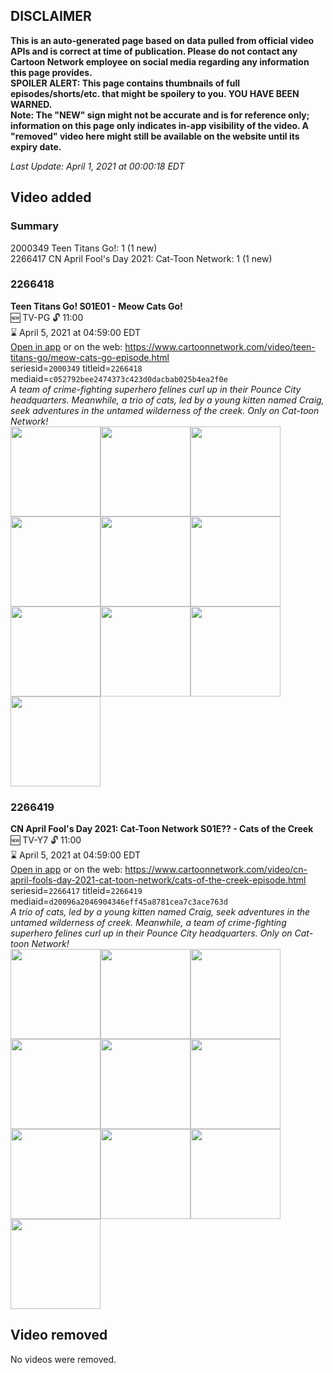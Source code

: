 ## DISCLAIMER
**This is an auto-generated page based on data pulled from official video APIs and is correct at time of publication. Please do not contact any Cartoon Network employee on social media regarding any information this page provides.**  
**SPOILER ALERT: This page contains thumbnails of full episodes/shorts/etc. that might be spoilery to you. YOU HAVE BEEN WARNED.**  
**Note: The "NEW" sign might not be accurate and is for reference only; information on this page only indicates in-app visibility of the video. A "removed" video here might still be available on the website until its expiry date.**  

_Last Update: April 1, 2021 at 00:00:18 EDT_
## Video added
### Summary
2000349 Teen Titans Go!: 1 (1 new)  
2266417 CN April Fool's Day 2021: Cat-Toon Network: 1 (1 new)  
### 2266418
**Teen Titans Go! S01E01 - Meow Cats Go!**  
🆕 TV-PG 🔓 11:00  
⌛ April 5, 2021 at 04:59:00 EDT  
[Open in app](https://cnvideo.sercomkc.org/redirector.html?type=cnapp&seriesid=2000349&titleid=2266418&mediaid=c052792bee2474373c423d0dacbab025b4ea2f0e) or on the web: https://www.cartoonnetwork.com/video/teen-titans-go/meow-cats-go-episode.html  
seriesid=`2000349` titleid=`2266418` mediaid=`c052792bee2474373c423d0dacbab025b4ea2f0e`  
_A team of crime-fighting superhero felines curl up in their Pounce City headquarters. Meanwhile, a trio of cats, led by a young kitten named Craig, seek adventures in the untamed wilderness of the creek. Only on Cat-toon Network!_  
<a href="https://s3.amazonaws.com/cartoonorchestrator/2266418_001_1280x720.jpg"><img src="https://s3.amazonaws.com/cartoonorchestrator/2266418_001_640x360.jpg" height="144px" /></a><a href="https://s3.amazonaws.com/cartoonorchestrator/2266418_002_1280x720.jpg"><img src="https://s3.amazonaws.com/cartoonorchestrator/2266418_002_640x360.jpg" height="144px" /></a><a href="https://s3.amazonaws.com/cartoonorchestrator/2266418_003_1280x720.jpg"><img src="https://s3.amazonaws.com/cartoonorchestrator/2266418_003_640x360.jpg" height="144px" /></a><a href="https://s3.amazonaws.com/cartoonorchestrator/2266418_004_1280x720.jpg"><img src="https://s3.amazonaws.com/cartoonorchestrator/2266418_004_640x360.jpg" height="144px" /></a><a href="https://s3.amazonaws.com/cartoonorchestrator/2266418_005_1280x720.jpg"><img src="https://s3.amazonaws.com/cartoonorchestrator/2266418_005_640x360.jpg" height="144px" /></a><a href="https://s3.amazonaws.com/cartoonorchestrator/2266418_006_1280x720.jpg"><img src="https://s3.amazonaws.com/cartoonorchestrator/2266418_006_640x360.jpg" height="144px" /></a><a href="https://s3.amazonaws.com/cartoonorchestrator/2266418_007_1280x720.jpg"><img src="https://s3.amazonaws.com/cartoonorchestrator/2266418_007_640x360.jpg" height="144px" /></a><a href="https://s3.amazonaws.com/cartoonorchestrator/2266418_008_1280x720.jpg"><img src="https://s3.amazonaws.com/cartoonorchestrator/2266418_008_640x360.jpg" height="144px" /></a><a href="https://s3.amazonaws.com/cartoonorchestrator/2266418_009_1280x720.jpg"><img src="https://s3.amazonaws.com/cartoonorchestrator/2266418_009_640x360.jpg" height="144px" /></a><a href="https://s3.amazonaws.com/cartoonorchestrator/2266418_010_1280x720.jpg"><img src="https://s3.amazonaws.com/cartoonorchestrator/2266418_010_640x360.jpg" height="144px" /></a>
### 2266419
**CN April Fool's Day 2021: Cat-Toon Network S01E?? - Cats of the Creek**  
🆕 TV-Y7 🔓 11:00  
⌛ April 5, 2021 at 04:59:00 EDT  
[Open in app](https://cnvideo.sercomkc.org/redirector.html?type=cnapp&seriesid=10000000000&titleid=2266419&mediaid=d20096a2046904346eff45a8781cea7c3ace763d) or on the web: https://www.cartoonnetwork.com/video/cn-april-fools-day-2021-cat-toon-network/cats-of-the-creek-episode.html  
seriesid=`2266417` titleid=`2266419` mediaid=`d20096a2046904346eff45a8781cea7c3ace763d`  
_A trio of cats, led by a young kitten named Craig, seek adventures in the untamed wilderness of creek. Meanwhile, a team of crime-fighting superhero felines curl up in their Pounce City headquarters. Only on Cat-toon Network!_  
<a href="https://s3.amazonaws.com/cartoonorchestrator/2266419_001_1280x720.jpg"><img src="https://s3.amazonaws.com/cartoonorchestrator/2266419_001_640x360.jpg" height="144px" /></a><a href="https://s3.amazonaws.com/cartoonorchestrator/2266419_002_1280x720.jpg"><img src="https://s3.amazonaws.com/cartoonorchestrator/2266419_002_640x360.jpg" height="144px" /></a><a href="https://s3.amazonaws.com/cartoonorchestrator/2266419_003_1280x720.jpg"><img src="https://s3.amazonaws.com/cartoonorchestrator/2266419_003_640x360.jpg" height="144px" /></a><a href="https://s3.amazonaws.com/cartoonorchestrator/2266419_004_1280x720.jpg"><img src="https://s3.amazonaws.com/cartoonorchestrator/2266419_004_640x360.jpg" height="144px" /></a><a href="https://s3.amazonaws.com/cartoonorchestrator/2266419_005_1280x720.jpg"><img src="https://s3.amazonaws.com/cartoonorchestrator/2266419_005_640x360.jpg" height="144px" /></a><a href="https://s3.amazonaws.com/cartoonorchestrator/2266419_006_1280x720.jpg"><img src="https://s3.amazonaws.com/cartoonorchestrator/2266419_006_640x360.jpg" height="144px" /></a><a href="https://s3.amazonaws.com/cartoonorchestrator/2266419_007_1280x720.jpg"><img src="https://s3.amazonaws.com/cartoonorchestrator/2266419_007_640x360.jpg" height="144px" /></a><a href="https://s3.amazonaws.com/cartoonorchestrator/2266419_008_1280x720.jpg"><img src="https://s3.amazonaws.com/cartoonorchestrator/2266419_008_640x360.jpg" height="144px" /></a><a href="https://s3.amazonaws.com/cartoonorchestrator/2266419_009_1280x720.jpg"><img src="https://s3.amazonaws.com/cartoonorchestrator/2266419_009_640x360.jpg" height="144px" /></a><a href="https://s3.amazonaws.com/cartoonorchestrator/2266419_010_1280x720.jpg"><img src="https://s3.amazonaws.com/cartoonorchestrator/2266419_010_640x360.jpg" height="144px" /></a>
## Video removed
No videos were removed.  
